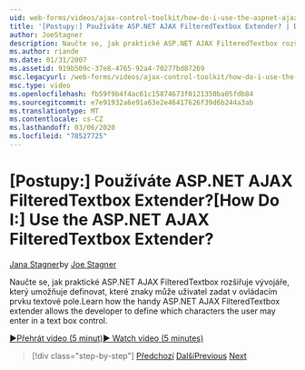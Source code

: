 ```yaml
---
uid: web-forms/videos/ajax-control-toolkit/how-do-i-use-the-aspnet-ajax-filteredtextbox-extender
title: '[Postupy:] Používáte ASP.NET AJAX FilteredTextbox Extender? | Dokumenty Microsoft'
author: JoeStagner
description: Naučte se, jak praktické ASP.NET AJAX FilteredTextbox rozšiřuje vývojáře, který umožňuje definovat, které znaky může uživatel zadat v ovládacím prvku textové pole.
ms.author: riande
ms.date: 01/31/2007
ms.assetid: 919b509c-37e8-4765-92a4-70277bd87269
msc.legacyurl: /web-forms/videos/ajax-control-toolkit/how-do-i-use-the-aspnet-ajax-filteredtextbox-extender
msc.type: video
ms.openlocfilehash: fb59f9b4f4ac61c15874673f0121350ba05fdb84
ms.sourcegitcommit: e7e91932a6e91a63e2e46417626f39d6b244a3ab
ms.translationtype: MT
ms.contentlocale: cs-CZ
ms.lasthandoff: 03/06/2020
ms.locfileid: "78527725"
---
```

# <a name="how-do-i-use-the-aspnet-ajax-filteredtextbox-extender"></a><span data-ttu-id="3d1ae-104">[Postupy:] Používáte ASP.NET AJAX FilteredTextbox Extender?</span><span class="sxs-lookup"><span data-stu-id="3d1ae-104">[How Do I:] Use the ASP.NET AJAX FilteredTextbox Extender?</span></span>

<span data-ttu-id="3d1ae-105">[Jana Stagner](https://github.com/JoeStagner)</span><span class="sxs-lookup"><span data-stu-id="3d1ae-105">by [Joe Stagner](https://github.com/JoeStagner)</span></span>

<span data-ttu-id="3d1ae-106">Naučte se, jak praktické ASP.NET AJAX FilteredTextbox rozšiřuje vývojáře, který umožňuje definovat, které znaky může uživatel zadat v ovládacím prvku textové pole.</span><span class="sxs-lookup"><span data-stu-id="3d1ae-106">Learn how the handy ASP.NET AJAX FilteredTextbox extender allows the developer to define which characters the user may enter in a text box control.</span></span>

[<span data-ttu-id="3d1ae-107">&#9654;Přehrát video (5 minut)</span><span class="sxs-lookup"><span data-stu-id="3d1ae-107">&#9654; Watch video (5 minutes)</span></span>](https://channel9.msdn.com/Blogs/ASP-NET-Site-Videos/how-do-i-use-the-aspnet-ajax-filteredtextbox-extender)

> [!div class="step-by-step"]
> <span data-ttu-id="3d1ae-108">[Předchozí](how-do-i-use-the-aspnet-ajax-dynamicpopulate-extender.md)
> [Další](how-do-i-use-the-aspnet-ajax-hovermenu-extender.md)</span><span class="sxs-lookup"><span data-stu-id="3d1ae-108">[Previous](how-do-i-use-the-aspnet-ajax-dynamicpopulate-extender.md)
[Next](how-do-i-use-the-aspnet-ajax-hovermenu-extender.md)</span></span>
